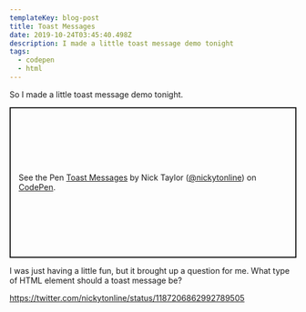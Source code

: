 ```yaml
---
templateKey: blog-post
title: Toast Messages
date: 2019-10-24T03:45:40.498Z
description: I made a little toast message demo tonight
tags:
  - codepen
  - html
---
```

So I made a little toast message demo tonight.

<p class="codepen" data-height="265" data-theme-id="0" data-default-tab="js,result" data-user="nickytonline" data-slug-hash="OJJmLyK" style="height: 265px; box-sizing: border-box; display: flex; align-items: center; justify-content: center; border: 2px solid; margin: 1em 0; padding: 1em;" data-pen-title="Toast Messages">
  <span>See the Pen <a href="https://codepen.io/nickytonline/pen/OJJmLyK">
  Toast Messages</a> by Nick Taylor (<a href="https://codepen.io/nickytonline">@nickytonline</a>)
  on <a href="https://codepen.io">CodePen</a>.</span>
</p>
<script async src="https://static.codepen.io/assets/embed/ei.js"></script>

I was just having a little fun, but it brought up a question for me. What type of HTML element should a toast message be?

https://twitter.com/nickytonline/status/1187206862992789505
